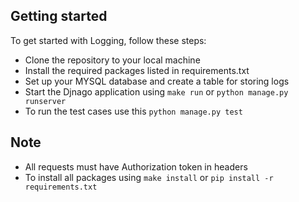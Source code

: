 ## Getting started
To get started with Logging, follow these steps:

- Clone the repository to your local machine
- Install the required packages listed in requirements.txt
- Set up your MYSQL database and create a table for storing logs
- Start the Djnago application using `make run` or  `python manage.py runserver`
- To run the test cases use this `python manage.py test`


## Note
- All requests must have Authorization token in headers
- To install all packages using `make install` or `pip install -r requirements.txt`